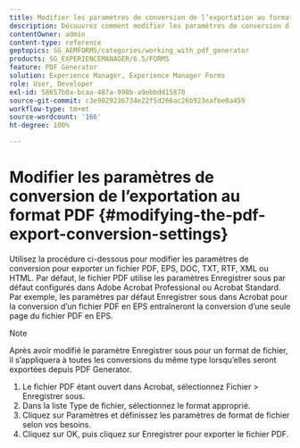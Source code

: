 ```yaml
---
title: Modifier les paramètres de conversion de l’exportation au format PDF
description: Découvrez comment modifier les paramètres de conversion d’exportation PDF.
contentOwner: admin
content-type: reference
geptopics: SG_AEMFORMS/categories/working_with_pdf_generator
products: SG_EXPERIENCEMANAGER/6.5/FORMS
feature: PDF Generator
solution: Experience Manager, Experience Manager Forms
role: User, Developer
exl-id: 58657b0a-bcaa-487a-998b-a9ebbdd15870
source-git-commit: c3e9029236734e22f5d266ac26b923eafbe0a459
workflow-type: tm+mt
source-wordcount: '166'
ht-degree: 100%

---
```


# Modifier les paramètres de conversion de l’exportation au format PDF {#modifying-the-pdf-export-conversion-settings}

Utilisez la procédure ci-dessous pour modifier les paramètres de conversion pour exporter un fichier PDF, EPS, DOC, TXT, RTF, XML ou HTML. Par défaut, le fichier PDF utilise les paramètres Enregistrer sous par défaut configurés dans Adobe Acrobat Professional ou Acrobat Standard. Par exemple, les paramètres par défaut Enregistrer sous dans Acrobat pour la conversion d’un fichier PDF en EPS entraîneront la conversion d’une seule page du fichier PDF en EPS.

>[!NOTE]
>
>Après avoir modifié le paramètre Enregistrer sous pour un format de fichier, il s’appliquera à toutes les conversions du même type lorsqu’elles seront exportées depuis PDF Generator.

1. Le fichier PDF étant ouvert dans Acrobat, sélectionnez Fichier > Enregistrer sous.
1. Dans la liste Type de fichier, sélectionnez le format approprié.
1. Cliquez sur Paramètres et définissez les paramètres de format de fichier selon vos besoins.
1. Cliquez sur OK, puis cliquez sur Enregistrer pour exporter le fichier PDF.
